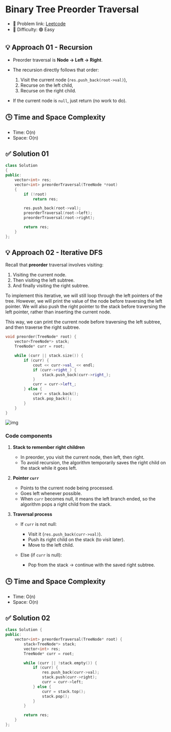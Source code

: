 # Binary Tree Preorder Traversal

- 🧩 Problem link: [Leetcode](https://leetcode.com/problems/binary-tree-preorder-traversal/)
- 🚦 Difficulty: 🟢 Easy

## 💡 Approach 01 - Recursion

- Preorder traversal is **Node → Left → Right**.
- The recursion directly follows that order:

  1. Visit the current node (`res.push_back(root->val)`),
  2. Recurse on the left child,
  3. Recurse on the right child.

- If the current node is `null`, just return (no work to do).

## 🕒 Time and Space Complexity

- Time: O(n)
- Space: O(n)

## ✅ Solution 01

```cpp
class Solution
{
public:
    vector<int> res;
    vector<int> preorderTraversal(TreeNode *root)
    {
        if (!root)
            return res;

        res.push_back(root->val);
        preorderTraversal(root->left);
        preorderTraversal(root->right);

        return res;
    }
};
```

## 💡 Approach 02 - Iterative DFS

Recall that **preorder** traversal involves visiting:

1. Visiting the current node.
2. Then visiting the left subtree.
3. And finally visiting the right subtree.

To implement this iterative, we will still loop through the left pointers of the tree. However, we will print the value of the node before traversing the left pointer. We will also push the right pointer to the stack before traversing the left pointer, rather than inserting the current node.

This way, we can print the current node before traversing the left subtree, and then traverse the right subtree.

```cpp
void preorder(TreeNode* root) {
    vector<TreeNode*> stack;
    TreeNode* curr = root;

    while (curr || stack.size()) {
        if (curr) {
            cout << curr->val_ << endl;
            if (curr->right_) {
                stack.push_back(curr->right_);
            }
            curr = curr->left_;
        } else {
            curr = stack.back();
            stack.pop_back();
        }
    }
}
```

![img](https://imagedelivery.net/CLfkmk9Wzy8_9HRyug4EVA/2a9b99c3-5d7f-4e77-b7d9-c008a2481200/sharpen=1)

### Code components

1. **Stack to remember right children**

   - In preorder, you visit the current node, then left, then right.
   - To avoid recursion, the algorithm temporarily saves the right child on the stack while it goes left.

2. **Pointer `curr`**

   - Points to the current node being processed.
   - Goes left whenever possible.
   - When `curr` becomes null, it means the left branch ended, so the algorithm pops a right child from the stack.

3. **Traversal process**

   - If `curr` is not null:

     - Visit it (`res.push_back(curr->val)`).
     - Push its right child on the stack (to visit later).
     - Move to the left child.

   - Else (if `curr` is null):

     - Pop from the stack → continue with the saved right subtree.

## 🕒 Time and Space Complexity

- Time: O(n)
- Space: O(n)

## ✅ Solution 02

```cpp
class Solution {
public:
    vector<int> preorderTraversal(TreeNode* root) {
        stack<TreeNode*> stack;
        vector<int> res;
        TreeNode* curr = root;

        while (curr || !stack.empty()) {
            if (curr) {
                res.push_back(curr->val);
                stack.push(curr->right);
                curr = curr->left;
            } else {
                curr = stack.top();
                stack.pop();
            }
        }

        return res;
    }
};
```
